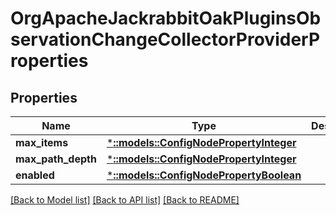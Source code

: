 # OrgApacheJackrabbitOakPluginsObservationChangeCollectorProviderProperties

## Properties
Name | Type | Description | Notes
------------ | ------------- | ------------- | -------------
**max_items** | [***::models::ConfigNodePropertyInteger**](configNodePropertyInteger.md) |  | [optional] 
**max_path_depth** | [***::models::ConfigNodePropertyInteger**](configNodePropertyInteger.md) |  | [optional] 
**enabled** | [***::models::ConfigNodePropertyBoolean**](configNodePropertyBoolean.md) |  | [optional] 

[[Back to Model list]](../README.md#documentation-for-models) [[Back to API list]](../README.md#documentation-for-api-endpoints) [[Back to README]](../README.md)


